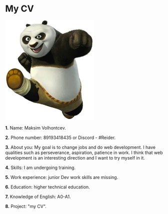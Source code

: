 # My  CV

![](i.jpg)

__1.__ Name: Maksim Volhontcev.

__2.__ Phone number: 89193418435 or Discord - #Reider.

__3.__ About you: My goal is to change jobs and do web development. I have qualities such as perseverance, aspiration, patience in work. I think that web development is an interesting direction and I want to try myself in it.

__4.__ Skills: I am undergoing training.

__5.__ Work experience: junior Dev work skills are missing.

__6.__ Education: higher technical education.

__7.__ Knowledge of English: А0-А1.

__8.__ Project: "my CV".